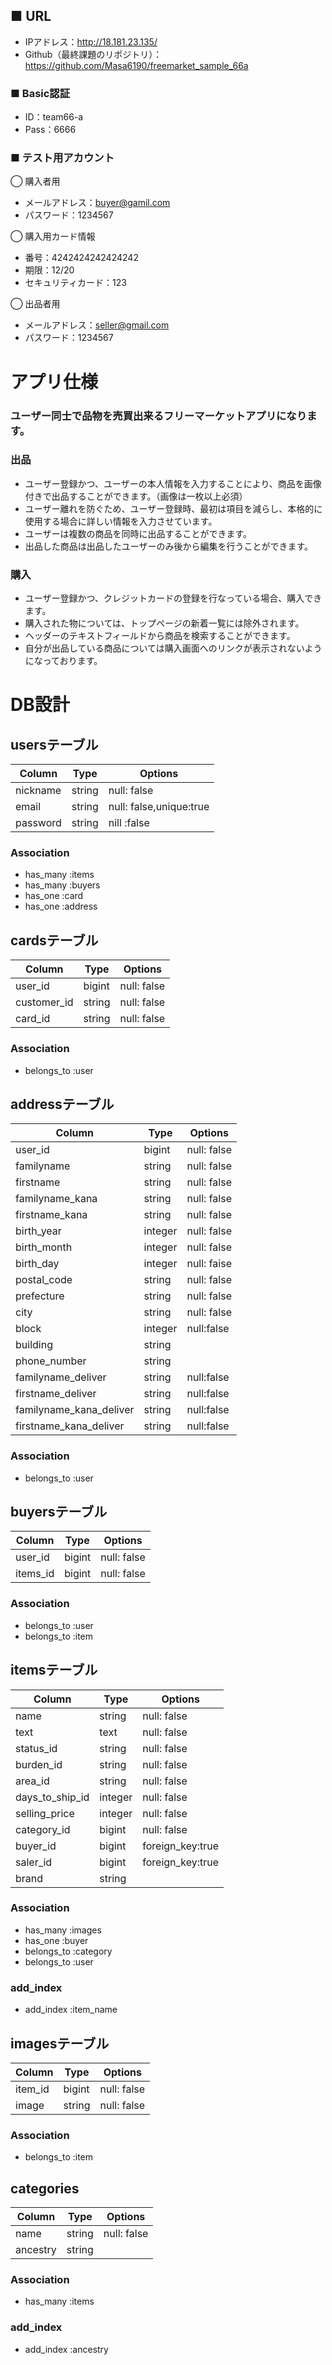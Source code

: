 ## ■ URL
- IPアドレス：http://18.181.23.135/
- Github（最終課題のリポジトリ）：https://github.com/Masa6190/freemarket_sample_66a

### ■ Basic認証
- ID：team66-a
- Pass：6666

### ■ テスト用アカウント
◯ 購入者用
- メールアドレス：buyer@gamil.com
- パスワード：1234567

◯ 購入用カード情報
- 番号：4242424242424242
- 期限：12/20
- セキュリティカード：123

◯ 出品者用
- メールアドレス：seller@gmail.com
- パスワード：1234567


# アプリ仕様
### ユーザー同士で品物を売買出来るフリーマーケットアプリになります。

### 出品
- ユーザー登録かつ、ユーザーの本人情報を入力することにより、商品を画像付きで出品することができます。（画像は一枚以上必須）
- ユーザー離れを防ぐため、ユーザー登録時、最初は項目を減らし、本格的に使用する場合に詳しい情報を入力させています。
- ユーザーは複数の商品を同時に出品することができます。
- 出品した商品は出品したユーザーのみ後から編集を行うことができます。

### 購入
- ユーザー登録かつ、クレジットカードの登録を行なっている場合、購入できます。
- 購入された物については、トップページの新着一覧には除外されます。
- ヘッダーのテキストフィールドから商品を検索することができます。
- 自分が出品している商品については購入画面へのリンクが表示されないようになっております。

# DB設計
## usersテーブル
|Column|Type|Options|
|------|----|-------|
|nickname|string|null: false|
|email|string|null: false,unique:true|
|password|string|nill :false|

### Association
- has_many :items
- has_many :buyers
- has_one :card
- has_one :address


## cardsテーブル
|Column|Type|Options|
|------|----|-------|
|user_id|bigint|null: false|
|customer_id|string|null: false|
|card_id|string|null: false|
### Association
- belongs_to :user

## addressテーブル
|Column|Type|Options|
|------|----|-------|
|user_id|bigint|null: false|
|familyname|string|null: false|
|firstname|string|null: false|
|familyname_kana|string|null: false|
|firstname_kana|string|null: false|
|birth_year|integer|null: false|
|birth_month|integer|null: false|
|birth_day|integer|null: faise|
|postal_code|string|null: false|
|prefecture|string|null: false|
|city|string|null: false|
|block|integer|null:false|
|building|string|
|phone_number|string|
|familyname_deliver|string|null:false|
|firstname_deliver|string|null:false|
|familyname_kana_deliver|string|null:false|
|firstname_kana_deliver|string|null:false|
### Association
- belongs_to :user

## buyersテーブル
|Column|Type|Options|
|------|----|-------|
|user_id|bigint|null: false|
|items_id|bigint|null: false|
### Association
- belongs_to :user
- belongs_to :item


## itemsテーブル
|Column|Type|Options|
|------|----|-------|
|name|string|null: false|
|text|text|null: false|
|status_id|string|null: false|
|burden_id|string|null: false|
|area_id|string|null: false|
|days_to_ship_id|integer|null: false|
|selling_price|integer|null: false|
|category_id|bigint|null: false|
|buyer_id|bigint|foreign_key:true|
|saler_id|bigint|foreign_key:true|
|brand|string||
### Association
- has_many :images
- has_one :buyer
- belongs_to :category
- belongs_to :user
### add_index
- add_index :item_name


## imagesテーブル
|Column|Type|Options|
|------|----|-------|
|item_id|bigint|null: false|
|image|string|null: false|
### Association
- belongs_to :item

## categories
|Column|Type|Options|
|------|----|-------|
|name|string|null: false|
|ancestry|string|
### Association
- has_many :items
### add_index
- add_index :ancestry
